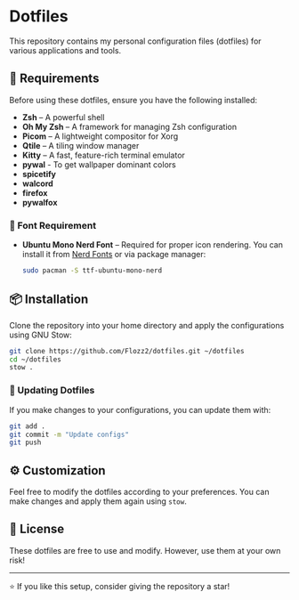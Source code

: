# Dotfiles

This repository contains my personal configuration files (dotfiles) for various applications and tools.

## 📌 Requirements
Before using these dotfiles, ensure you have the following installed:

- **Zsh** – A powerful shell
- **Oh My Zsh** – A framework for managing Zsh configuration
- **Picom** – A lightweight compositor for Xorg
- **Qtile** – A tiling window manager
- **Kitty** – A fast, feature-rich terminal emulator
- **pywal** - To get wallpaper dominant colors
- **spicetify**
- **walcord**
- **firefox**
- **pywalfox**


### 🎨 Font Requirement
- **Ubuntu Mono Nerd Font** – Required for proper icon rendering. You can install it from [Nerd Fonts](https://www.nerdfonts.com/) or via package manager:
  ```sh
  sudo pacman -S ttf-ubuntu-mono-nerd
  ```

## 📦 Installation
Clone the repository into your home directory and apply the configurations using GNU Stow:

```sh
git clone https://github.com/Flozz2/dotfiles.git ~/dotfiles
cd ~/dotfiles
stow .
```

### 🔄 Updating Dotfiles
If you make changes to your configurations, you can update them with:

```sh
git add .
git commit -m "Update configs"
git push
```

## ⚙️ Customization
Feel free to modify the dotfiles according to your preferences. You can make changes and apply them again using `stow`.

## 📜 License
These dotfiles are free to use and modify. However, use them at your own risk!

---
⭐ If you like this setup, consider giving the repository a star!


